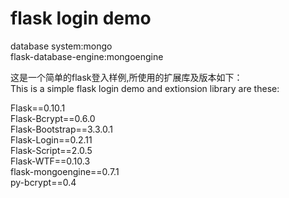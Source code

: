 **flask login demo**
====================
database system:mongo <br />
flask-database-engine:mongoengine <br />

这是一个简单的flask登入样例,所使用的扩展库及版本如下： <br />
This is a simple flask login demo and extionsion library are these: <br />

Flask==0.10.1 <br />
Flask-Bcrypt==0.6.0 <br />
Flask-Bootstrap==3.3.0.1 <br />
Flask-Login==0.2.11 <br />
Flask-Script==2.0.5 <br />
Flask-WTF==0.10.3 <br />
flask-mongoengine==0.7.1 <br />
py-bcrypt==0.4 <br />


